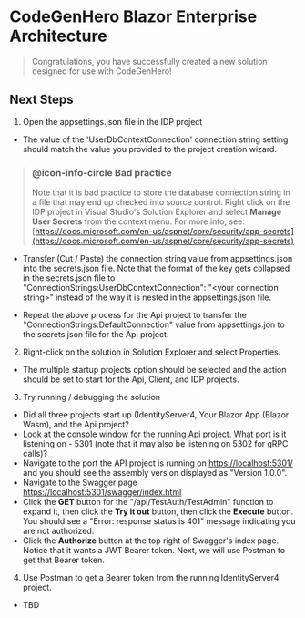 ﻿# CodeGenHero Blazor Enterprise Architecture

> Congratulations, you have successfully created a new solution designed for use with CodeGenHero!

## Next Steps

1.	Open the appsettings.json file in the IDP project
- The value of the 'UserDbContextConnection' connection string setting should match the value you provided to the project creation wizard.

> ### @icon-info-circle Bad practice
> Note that it is bad practice to store the database connection string in a file that may end up checked into source control. Right click on the IDP project in Visual Studio's Solution Explorer and select **Manage User Secrets** from the context menu. For more info, see: [https://docs.microsoft.com/en-us/aspnet/core/security/app-secrets](https://docs.microsoft.com/en-us/aspnet/core/security/app-secrets)

- Transfer (Cut / Paste) the connection string value from appsettings.json into the secrets.json file. Note that the format of the key gets collapsed in the secrets.json file to "ConnectionStrings:UserDbContextConnection": "\<your connection string\>" instead of the way it is nested in the appsettings.json file.

- Repeat the above process for the Api project to transfer the "ConnectionStrings:DefaultConnection" value from appsettings.jon to the secrets.json file for the Api project.

2.	Right-click on the solution in Solution Explorer and select Properties.
- The multiple startup projects option should be selected and the action should be set to start for the Api, Client, and IDP projects.

3.	Try running / debugging the solution
- Did all three projects start up (IdentityServer4, Your Blazor App (Blazor Wasm), and the Api project?
- Look at the console window for the running Api project. What port is it listening on - 5301 (note that it may also be listening on 5302 for gRPC calls)?
- Navigate to the port the API project is running on [https://localhost:5301/](https://localhost:5301/) and you should see the  assembly version displayed as "Version 1.0.0".
- Navigate to the Swagger page [https://localhost:5301/swagger/index.html](https://localhost:5301/swagger/index.html)
- Click the **GET** button for the "/api/TestAuth/TestAdmin" function to expand it, then click the **Try it out** button, then click the **Execute** button. You should see a "Error: response status is 401" message indicating you are not authorized.
- Click the **Authorize** button at the top right of Swagger's index page. Notice that it wants a JWT Bearer token. Next, we will use Postman to get that Bearer token.

4. Use Postman to get a Bearer token from the running IdentityServer4 project.
- TBD

